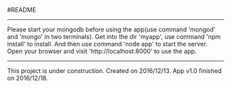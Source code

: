 #README

-------

Please start your mongodb before using the app(use command 'mongod' and 'mongo' in two terminals).
Get into the dir 'myapp', use command 'npm install' to install.
And then use command 'node app' to start the server.
Open your browser and visit 'http://localhost:8000' to use the app.

-------

This project is under construction. Created on 2016/12/13.
App v1.0 finished on 2016/12/18.
